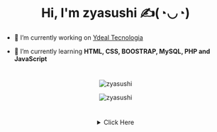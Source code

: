 <h1 align="center">Hi, I'm zyasushi ✍(◔◡◔)</h1>

- 🔭 I’m currently working on [Ydeal Tecnologia](https://www.ydealtecnologia.com.br/)

- 🌱 I’m currently learning **HTML, CSS, BOOSTRAP, MySQL, PHP and JavaScript**
    
# 

<p align="center"><img src="https://github-readme-stats.vercel.app/api?username=zyasushi&theme=dracula&show_icons=true" alt="zyasushi"/></p>

<p align="center"><img src="https://github-readme-stats.vercel.app/api/top-langs/?username=zyasushi&theme=dracula&layout=compact&card_width=450" alt="zyasushi"/></p>

#

 <details style='text-align: center;' align='center'>
  <summary> Click Here </summary>
  <p style="text-align: center;"align="center">============================================================</p>
    <img align="center" alt="GIF" src="https://i.pinimg.com/originals/b2/b0/2f/b2b02f3b94075334edb07f8e6f8c0d11.gif" /></a>
  <p style="text-align: center;"align="center">============================================================</p>
</details>
